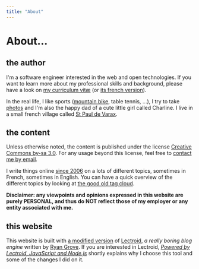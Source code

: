 ```yaml
---
title: "About"
---
```


# About...

## the author

I'm a software engineer interested in the web and open technologies. If you want
to learn more about my professional skills and background, please have a look on
[my curriculum vitæ](/page/cv) (or [its french version](/page/cv-fr)).

In the real life, I like sports ([mountain bike](http://vtt.revermont.bike/), table tennis, ...), I try to
take [photos](/tag/photo) and I'm also the happy dad of a cute little girl called
Charline. I live in a small french village called [St Paul de
Varax](http://mairie-saintpauldevarax.fr/).

## the content

Unless otherwise noted, the content is published under the license [Creative
Commons by-sa 3.0](http://creativecommons.org/licenses/by-sa/3.0/). For any
usage beyond this license, feel free to [contact me by
email](mailto:damien+blog@pobel.fr).

I write things online [since 2006](/post/ouverture) on a lots of different
topics, sometimes in French, sometimes in English. You can have a quick overview
of the different topics by looking at [the good old tag cloud](/tags).

**Disclaimer: any viewpoints and opinions expressed in this website are
purely PERSONAL, and thus do NOT reflect those of my employer or any entity
associated with me.**

## this website

This website is built with [a modified
version](https://github.com/dpobel/lectroid/tree/damien_pobel_fr) of
[Lectroid](https://github.com/rgrove/lectroid), *a really boring blog engine*
written by [Ryan Grove](http://www.wonko.com). If you are interested in
Lectroid, *[Powered by Lectroid, JavaScript and
Node.js](http://damien.pobel.fr/post/powered-lectroid-javascript-nodejs)*
shortly explains why I choose this tool and some of the changes I did on it.
